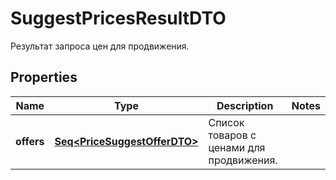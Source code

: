 

# SuggestPricesResultDTO

Результат запроса цен для продвижения.

## Properties

Name | Type | Description | Notes
------------ | ------------- | ------------- | -------------
**offers** | [**Seq&lt;PriceSuggestOfferDTO&gt;**](PriceSuggestOfferDTO.md) | Список товаров с ценами для продвижения. | 



